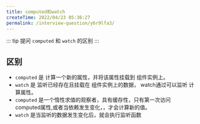 ```yaml
---
title: computed和watch
createTime: 2022/04/23 05:36:27
permalink: /interview-question/y6r9lfa3/
---
```


::: tip 提问
`computed` 和 `watch` 的区别
:::

## 区别

- `computed` 是 计算一个新的属性，并将该属性挂载到 组件实例上。
- `watch` 是 监听已经存在且挂载在 组件实例上的数据， watch通过可以监听 计算属性。
- `computed` 是一个惰性求值的观察者，具有缓存性，只有第一次访问 computed属性,或者当依赖发生变化，，才会计算新的值。
- `watch` 是当监听的数据发生变化后，就会执行监听函数
